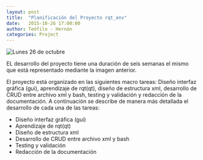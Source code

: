 ```yaml
---
layout: post
title:  "Planificación del Proyecto rqt_env"
date:   2015-10-26 17:00:00
author: Teófilo - Hernán
categories: Project
--- 
```


![Lunes 26 de octubre]({{site.baseurl}}/assets/planning.png) 

EL desarrollo del proyecto tiene una duración de seis semanas el mismo que está representado mediante la imagen anterior.

El proyecto está organizado en las siguientes macro tareas: Diseño interfaz gráfica (gui), aprendizaje de rqt(qt), diseño de estructura xml, desarrollo de CRUD entre archivo xml y bash, testing y validación y redacción de la documentación. A continuación se describe de manera más detallada el desarrollo de cada una de las tareas:

* Diseño interfaz gráfica (gui)
* Aprendizaje de rqt(qt)
* Diseño de estructura xml
* Desarrollo de CRUD entre archivo xml y bash
* Testing y validación 
* Redacción de la documentación

